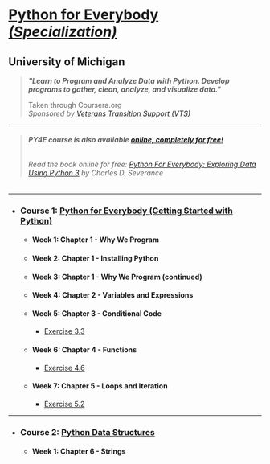 

# [Python for Everybody *(Specialization)*](https://www.coursera.org/programs/vts-learning-program-nvi2e/specializations/python)
## University of Michigan 
>
> ***"Learn to Program and Analyze Data with Python. Develop programs to gather, clean, analyze, and visualize data."***  
>
>
> Taken through Coursera.org  
> *Sponsored by [Veterans Transition Support (VTS)](https://veteranstransitionsupport.org/)*  

***  

> ###### **PY4E course is also available [online, completely for free!](https://www.py4e.com/)**
> ###### Read the book online for free: [<ins>Python For Everybody: *Exploring Data Using Python 3*</ins>](http://do1.dr-chuck.com/pythonlearn/EN_us/pythonlearn.pdf) by Charles D. Severance

***

- ### **Course 1:** [Python for Everybody (Getting Started with Python)](https://www.coursera.org/programs/vts-learning-program-nvi2e/learn/python?specialization=python)

  - #### Week 1: Chapter 1 - Why We Program

  - #### Week 2: Chapter 1 - Installing Python

  - #### Week 3: Chapter 1 - Why We Program (continued)

  - #### Week 4: Chapter 2 - Variables and Expressions

  - #### Week 5: Chapter 3 - Conditional Code

    - [Exercise 3.3](Python-Programs/3-3-PY4E.py)

  - #### Week 6: Chapter 4 - Functions

    - [Exercise 4.6](Python-Programs/4-6-PY4E.py)

  - #### Week 7: Chapter 5 - Loops and Iteration

    - [Exercise 5.2](Python-Programs/5-2-PY4E.py)
   

***

- ### **Course 2:** [Python Data Structures](https://www.coursera.org/learn/python-data/)

  - #### Week 1: Chapter 6 - Strings
